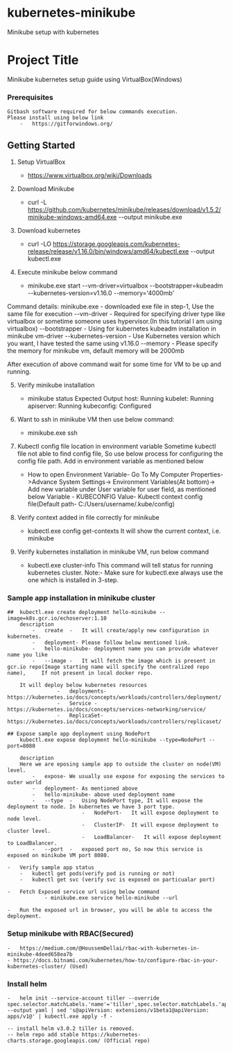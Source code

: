 # kubernetes-minikube
Minikube setup with kubernetes

# Project Title

Minikube kubernetes setup guide using VirtualBox(Windows)

### Prerequisites
	Gitbash software required for below commands execution.
	Please install using below link
		-	https://gitforwindows.org/

## Getting Started

1) Setup VirtualBox
	-	https://www.virtualbox.org/wiki/Downloads
	
2) Download Minikube
	-	curl -L https://github.com/kubernetes/minikube/releases/download/v1.5.2/minikube-windows-amd64.exe --output minikube.exe
	
3) Download kubernetes 
	-	curl -LO https://storage.googleapis.com/kubernetes-release/release/v1.16.0/bin/windows/amd64/kubectl.exe --output kubectl.exe

4) Execute minikube below command
	-	minikube.exe start --vm-driver=virtualbox --bootstrapper=kubeadm --kubernetes-version=v1.16.0 --memory='4000mb'

Command details: 
		minikube.exe - downloaded exe file in step-1, Use the same file for execution
		--vm-driver	-	Required for specifying driver type like virtualbox or sometime someone uses hypervisor.(In this tutorial I am using virtualbox)
		--bootstrapper	-	Using for kubernetes kubeadm installation in minikube vm-driver
	    --kubernetes-version	-	Use Kubernetes version which you want, I have tested the same using v1.16.0
		--memory	-	Please specify the memory for minikube vm, default memory will be 2000mb

After execution of above command wait for some time for VM to be up and running.

5) Verify minikube installation
	-	minikube status
	Expected Output
		host: Running
		kubelet: Running
		apiserver: Running
		kubeconfig: Configured

6) Want to ssh in minikube VM then use below command:
	-	minikube.exe ssh
	
7) Kubectl config file location in environment variable
	Sometime kubectl file not able to find config file, So use below process for configuring the config file path.
 Add in environment variable as mentioned below
	-	How to open Environment Variable- Go To My Computer Properties->Advance System Settings-> Environment Variables(At bottom)-> Add new variable under User variable for user field, as mentioned below
	Variable - KUBECONFIG
	Value- Kubectl context config file(Default path- C:/Users/username/.kube/config)

8) Verify context added in file correctly for minikube
	-	kubectl.exe config get-contexts
		It will show the current context, i.e. minikube 
	
9)	Verify kubernetes installation in minikube VM, run below command
	-	kubectl.exe cluster-info
	This command will tell status for running kubernetes cluster.
	Note:- Make sure for kubectl.exe always use the one which is installed in 3-step.

### Sample app installation in minikube cluster
	##	kubectl.exe create deployment hello-minikube --image=k8s.gcr.io/echoserver:1.10
		description
			-	create	-	It will create/apply new configuration in kubernetes.
			-	deployment-	Please follow below mentioned link.
			-	hello-minikube-	deployment name you can provide whatever name you like
			-	--image	-	It will fetch the image which is present in gcr.io repo(Image starting name will specify the centralized repo name),     If not present in local docker repo.		
		
		It will deploy below kubernetes resources
					-	deployments- https://kubernetes.io/docs/concepts/workloads/controllers/deployment/
					-	Service	-	https://kubernetes.io/docs/concepts/services-networking/service/
					-	ReplicaSet-	https://kubernetes.io/docs/concepts/workloads/controllers/replicaset/

	## Expose sample app deployment using NodePort
		kubectl.exe expose deployment hello-minikube --type=NodePort --port=8080 
		
		description
		Here we are eposing sample app to outside the cluster on node(VM) level.
			-	expose-	We usually use expose for exposing the services to outer world
			-	deployment-	As mentioned above
			-	hello-minikube-	above used deployment name
			-	--type	-	Using NodePort type, It will expose the deployment to node. In kubernetes we have 3 port type.
							-	NodePort-	It will expose deployment to node level.
							-	ClusterIP-	It will expose deployment to cluster level.
							-	LoadBalancer-	It will expose deployment to LoadBalancer.
			-	--port	-	exposed port no, So now this service is exposed on minikube VM port 8080.

	-	Verify sample app status
		-	kubectl get pods(verify pod is running or not)
		- 	kubectl get svc (verify svc is exposed on particualar port)
	
	-	Fetch Exposed service url using below command	
				- minikube.exe service hello-minikube --url

	-	Run the exposed url in browser, you will be able to access the deployment.

### Setup minikube with RBAC(Secured)
	-	https://medium.com/@HoussemDellai/rbac-with-kubernetes-in-minikube-4deed658ea7b
	- https://docs.bitnami.com/kubernetes/how-to/configure-rbac-in-your-kubernetes-cluster/ (Used)

### Install helm 
	-	helm init --service-account tiller --override spec.selector.matchLabels.'name'='tiller',spec.selector.matchLabels.'app'='helm' --output yaml | sed 's@apiVersion: extensions/v1beta1@apiVersion: apps/v1@' | kubectl.exe apply -f -
	
	-- install helm v3.0.2 tiller is removed.
	-- helm repo add stable https://kubernetes-charts.storage.googleapis.com/ (Official repo)
